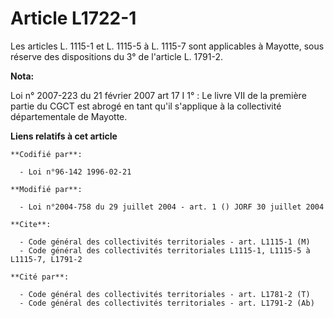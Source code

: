 # Article L1722-1

Les articles L. 1115-1 et L. 1115-5 à L. 1115-7 sont applicables à Mayotte, sous réserve des dispositions du 3° de l'article
L. 1791-2.

**Nota:**

Loi n° 2007-223 du 21 février 2007 art 17 I 1° : Le livre VII de la première partie du CGCT est abrogé en tant qu'il
s'applique à la collectivité départementale de Mayotte.

**Liens relatifs à cet article**

	**Codifié par**:

	  - Loi n°96-142 1996-02-21

	**Modifié par**:

	  - Loi n°2004-758 du 29 juillet 2004 - art. 1 () JORF 30 juillet 2004

	**Cite**:

	  - Code général des collectivités territoriales - art. L1115-1 (M)
	  - Code général des collectivités territoriales L1115-1, L1115-5 à L1115-7, L1791-2

	**Cité par**:

	  - Code général des collectivités territoriales - art. L1781-2 (T)
	  - Code général des collectivités territoriales - art. L1791-2 (Ab)
